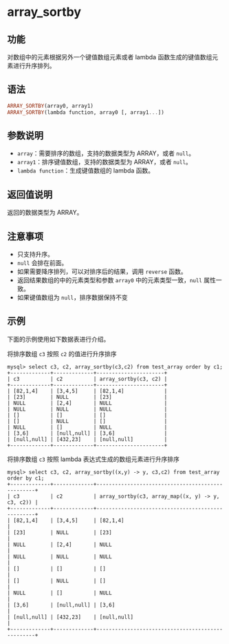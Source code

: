 # array_sortby

## 功能

对数组中的元素根据另外一个键值数组元素或者 lambda 函数生成的键值数组元素进行升序排列。

## 语法

```Haskell
ARRAY_SORTBY(array0, array1)
ARRAY_SORTBY(lambda function, array0 [, array1...])

```

## 参数说明

* `array`：需要排序的数组，支持的数据类型为 ARRAY，或者 `null`。
* `array1`：排序键值数组，支持的数据类型为 ARRAY，或者 `null`。
* `lambda function`：生成键值数组的 lambda 函数。

## 返回值说明

返回的数据类型为 ARRAY。

## 注意事项

* 只支持升序。
* `null` 会排在前面。
* 如果需要降序排列，可以对排序后的结果，调用 `reverse` 函数。
* 返回结果数组的中的元素类型和参数 `array0` 中的元素类型一致，`null` 属性一致。
* 如果键值数组为 `null`，排序数据保持不变

## 示例

下面的示例使用如下数据表进行介绍。

将排序数组 `c3` 按照 `c2` 的值进行升序排序 

```Plain Text
mysql> select c3, c2, array_sortby(c3,c2) from test_array order by c1;
+-------------+-------------+----------------------+
| c3          | c2          | array_sortby(c3, c2) |
+-------------+-------------+----------------------+
| [82,1,4]    | [3,4,5]     | [82,1,4]             |
| [23]        | NULL        | [23]                 |
| NULL        | [2,4]       | NULL                 |
| NULL        | NULL        | NULL                 |
| []          | []          | []                   |
| []          | NULL        | []                   |
| NULL        | []          | NULL                 |
| [3,6]       | [null,null] | [3,6]                |
| [null,null] | [432,23]    | [null,null]          |
+-------------+-------------+----------------------+
```

将排序数组 `c3` 按照 lambda 表达式生成的数组元素进行升序排序 

```Plain Text
mysql> select c3, c2, array_sortby((x,y) -> y, c3,c2) from test_array order by c1;
+-------------+-------------+--------------------------------------------------+
| c3          | c2          | array_sortby(c3, array_map((x, y) -> y, c3, c2)) |
+-------------+-------------+--------------------------------------------------+
| [82,1,4]    | [3,4,5]     | [82,1,4]                                         |
| [23]        | NULL        | [23]                                             |
| NULL        | [2,4]       | NULL                                             |
| NULL        | NULL        | NULL                                             |
| []          | []          | []                                               |
| []          | NULL        | []                                               |
| NULL        | []          | NULL                                             |
| [3,6]       | [null,null] | [3,6]                                            |
| [null,null] | [432,23]    | [null,null]                                      |
+-------------+-------------+--------------------------------------------------+
```
